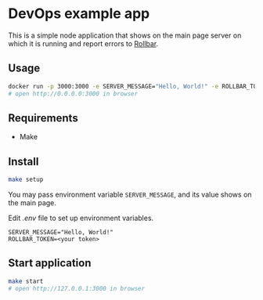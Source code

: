 # DevOps example app

This is a simple node application that shows on the main page server on which it is running and report errors to [Rollbar](https://rollbar.com/).

## Usage

```bash
docker run -p 3000:3000 -e SERVER_MESSAGE="Hello, World!" -e ROLLBAR_TOKEN="<your token>" alkselsv/devops-example-app
# open http://0.0.0.0:3000 in browser
```

## Requirements

- Make

## Install

```bash
make setup
```

You may pass environment variable `SERVER_MESSAGE`, and its value shows on the main page.

Edit _.env_ file to set up environment variables.

```env
SERVER_MESSAGE="Hello, World!"
ROLLBAR_TOKEN=<your token>
```

## Start application

```bash
make start
# open http://127.0.0.1:3000 in browser
```
